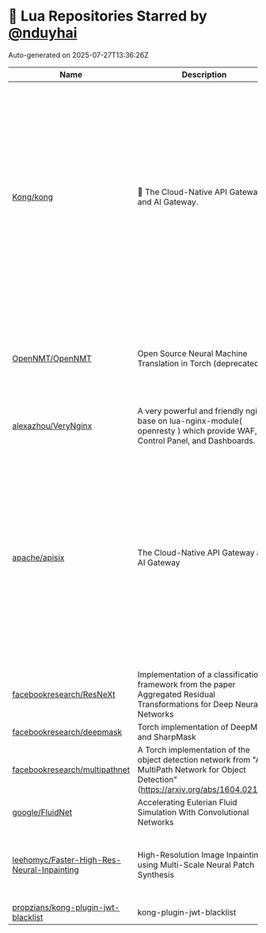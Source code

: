 # 🌟 Lua Repositories Starred by [@nduyhai](https://github.com/nduyhai)

Auto-generated on 2025-07-27T13:36:26Z

| Name | Description | Topics |
|------|-------------|-------|
| [Kong/kong](https://github.com/Kong/kong) | 🦍 The Cloud-Native API Gateway and AI Gateway. | [ai](https://github.com/topics/ai), [ai-gateway](https://github.com/topics/ai-gateway), [api-gateway](https://github.com/topics/api-gateway), [api-management](https://github.com/topics/api-management), [apis](https://github.com/topics/apis), [artificial-intelligence](https://github.com/topics/artificial-intelligence), [cloud-native](https://github.com/topics/cloud-native), [devops](https://github.com/topics/devops), [kubernetes](https://github.com/topics/kubernetes), [kubernetes-ingress](https://github.com/topics/kubernetes-ingress), [kubernetes-ingress-controller](https://github.com/topics/kubernetes-ingress-controller), [llm-gateway](https://github.com/topics/llm-gateway), [llm-ops](https://github.com/topics/llm-ops), [luajit](https://github.com/topics/luajit), [microservice](https://github.com/topics/microservice), [microservices](https://github.com/topics/microservices), [nginx](https://github.com/topics/nginx), [openai-proxy](https://github.com/topics/openai-proxy), [reverse-proxy](https://github.com/topics/reverse-proxy), [serverless](https://github.com/topics/serverless) |
| [OpenNMT/OpenNMT](https://github.com/OpenNMT/OpenNMT) | Open Source Neural Machine Translation in Torch (deprecated) | [deep-learning](https://github.com/topics/deep-learning), [lua](https://github.com/topics/lua), [machine-translation](https://github.com/topics/machine-translation), [neural-machine-translation](https://github.com/topics/neural-machine-translation), [opennmt](https://github.com/topics/opennmt), [torch](https://github.com/topics/torch) |
| [alexazhou/VeryNginx](https://github.com/alexazhou/VeryNginx) |  A very powerful and friendly  nginx base on lua-nginx-module( openresty ) which provide WAF, Control Panel, and Dashboards.  |  |
| [apache/apisix](https://github.com/apache/apisix) | The Cloud-Native API Gateway and AI Gateway | [api](https://github.com/topics/api), [api-gateway](https://github.com/topics/api-gateway), [api-management](https://github.com/topics/api-management), [apigateway](https://github.com/topics/apigateway), [apis](https://github.com/topics/apis), [apisix](https://github.com/topics/apisix), [cloud-native](https://github.com/topics/cloud-native), [devops](https://github.com/topics/devops), [docker](https://github.com/topics/docker), [iot](https://github.com/topics/iot), [kubernetes](https://github.com/topics/kubernetes), [kubernetes-ingress](https://github.com/topics/kubernetes-ingress), [kubernetes-ingress-controller](https://github.com/topics/kubernetes-ingress-controller), [loadbalancing](https://github.com/topics/loadbalancing), [luajit](https://github.com/topics/luajit), [microservices](https://github.com/topics/microservices), [nginx](https://github.com/topics/nginx), [reverse-proxy](https://github.com/topics/reverse-proxy), [serverless](https://github.com/topics/serverless), [service-mesh](https://github.com/topics/service-mesh) |
| [facebookresearch/ResNeXt](https://github.com/facebookresearch/ResNeXt) | Implementation of a classification framework from the paper Aggregated Residual Transformations for Deep Neural Networks |  |
| [facebookresearch/deepmask](https://github.com/facebookresearch/deepmask) | Torch implementation of DeepMask and SharpMask |  |
| [facebookresearch/multipathnet](https://github.com/facebookresearch/multipathnet) | A Torch implementation of the object detection network from "A MultiPath Network for Object Detection" (https://arxiv.org/abs/1604.02135) |  |
| [google/FluidNet](https://github.com/google/FluidNet) | Accelerating Eulerian Fluid Simulation With Convolutional Networks |  |
| [leehomyc/Faster-High-Res-Neural-Inpainting](https://github.com/leehomyc/Faster-High-Res-Neural-Inpainting) | High-Resolution Image Inpainting using Multi-Scale Neural Patch Synthesis | [deep-learning](https://github.com/topics/deep-learning), [deep-learning-papers](https://github.com/topics/deep-learning-papers), [machine-learning](https://github.com/topics/machine-learning) |
| [propzians/kong-plugin-jwt-blacklist](https://github.com/propzians/kong-plugin-jwt-blacklist) | kong-plugin-jwt-blacklist |  |
